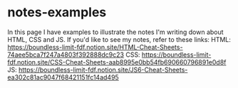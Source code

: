 # notes-examples
In this page I have examples to illustrate the notes I'm writing down about HTML, CSS and JS. 
If you'd like to see my notes, refer to these links: <span>
HTML: https://boundless-limit-fdf.notion.site/HTML-Cheat-Sheets-74aee5bca7f247a4803f392888dc9c23
CSS: https://boundless-limit-fdf.notion.site/CSS-Cheat-Sheets-aab8995e0bb54fb690660796891e0d8f
JS: https://boundless-limit-fdf.notion.site/JS6-Cheat-Sheets-ea302c81ac9047f68421151fc14ad495
